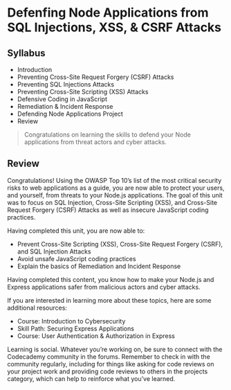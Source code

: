 # Defenfing Node Applications from SQL Injections, XSS, & CSRF Attacks

## Syllabus

- Introduction
- Preventing Cross-Site Request Forgery (CSRF) Attacks
- Preventing SQL Injections Attacks
- Preventing Cross-Site Scripting (XSS) Attacks
- Defensive Coding in JavaScript
- Remediation & Incident Response
- Defending Node Applications Project
- Review

> Congratulations on learning the skills to defend your Node applications from threat actors and cyber attacks.

## Review

Congratulations! Using the OWASP Top 10’s list of the most critical security risks to web applications as a guide, you are now able to protect your users, and yourself, from threats to your Node.js applications. The goal of this unit was to focus on SQL Injection, Cross-Site Scripting (XSS), and Cross-Site Request Forgery (CSRF) Attacks as well as insecure JavaScript coding practices.

Having completed this unit, you are now able to:

- Prevent Cross-Site Scripting (XSS), Cross-Site Request Forgery (CSRF), and SQL Injection Attacks
- Avoid unsafe JavaScript coding practices
- Explain the basics of Remediation and Incident Response

Having completed this content, you know how to make your Node.js and Express applications safer from malicious actors and cyber attacks.

If you are interested in learning more about these topics, here are some additional resources:

- Course: Introduction to Cybersecurity
- Skill Path: Securing Express Applications
- Course: User Authentication & Authorization in Express

Learning is social. Whatever you’re working on, be sure to connect with the Codecademy community in the forums. Remember to check in with the community regularly, including for things like asking for code reviews on your project work and providing code reviews to others in the projects category, which can help to reinforce what you’ve learned.
